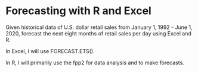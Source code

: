 # Forecasting with R and Excel

Given historical data of U.S. dollar retail sales from January 1, 1992 - June 1, 2020, forecast the next eight months of retail sales per day using Excel and R.

In Excel, I will use FORECAST.ETS(). 

In R, I will primarily use the fpp2 for data analysis and to make forecasts. 
